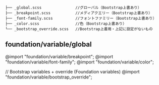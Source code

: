 
```
├── _global.scss               //グローバル（Bootstrap上書あり）
├── _breakpoint.scss           //メディアクエリー（Bootstrap上書あり）
├── _font-family.scss          //フォントファミリー（Bootstrap上書あり）
├── _color.scss                //色（Bootstrap上書あり）
└── _bootstrap_override.scss   //Bootstrap上書用・上記に設定がないもの
```

## foundation/variable/global
@import "foundation/variable/breakpoint";
@import "foundation/variable/font-family";
@import "foundation/variable/color";

// Bootstrap variables + override (Foundation variables)
@import "foundation/variable/bootstrap_override";
